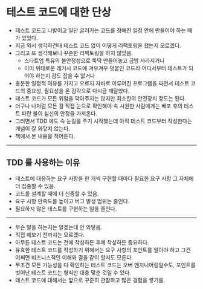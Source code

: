 # 테스트 코드에 대한 단상
- 테스트 코드고 나발이고 일단 굴러가는 코드를 정해진 일정 안에 
  만들어야 하는 때가 있었다.
- 지금 와서 생각하건대 테스트 코드 없이 어떻게 리팩토링을 했는지 모르겠다.
- 그리고 또 생각해보니 꾸준한 리팩토링을 하지 않았음.
  - 스타트업 특유의 불안정성으로 뚝딱 만들어놓고 금방 사라지거나
  - 이미 위태로운 레거시 코드에 겨우겨우 덧붙인 코드라 어디서부터 
    테스트가 되어야 하는지 감도 잡을 수 없거나
- 충분한 일정적 여유를 가지고 오로지 자바로 이루어진 프로그램을 짜면서
  테스트 코드의 중요성, 필요성을 온 감각으로 다시금 깨달았다.
- 테스트 코드가 모든 위험을 막아주지는 않지만 최소한의 안전장치 정도는 된다.
- 더구나 나처럼 모든 걸 직접 눈으로 확인해야 속 시원한 사람에게는
  배포 후의 테스트 파란 불이 심신의 안정을 가져온다.
- 그러면서 TDD 에도 슥 눈길을 주기 시작했는데 아직 테스트 코드부터 
  작성한다는 개념이 잘 와닿지 않는다.
- 책에서 본 내용을 적어둔다.

---

## TDD 를 사용하는 이유
- 테스트에 대응하는 요구 사항을 한 개씩 구현할 때마다 필요한 요구 사항
  그 자체에 더 집중할 수 있음.
- 코드를 설계할 때에 더 신중할 수 있음.
- 요구 사항 만족도를 높이고 버그 발생 범위는 줄인다.
- 필요하지 않은 테스트를 구현하는 일을 줄인다.

---

- 무슨 말을 하는지는 알겠는데 안 와닿음.
- 직접 해보기 전까지는 모르겠다.
- 아무튼 테스트 코드는 전에 작성하든 후에 작성하든 중요하다.
- 유효한 테스트 코드를 작성하기 위해서는 요구 사항의 포인트를 알아야 하고
  그건 어쩌면 비즈니스적인 이해와 결을 같이 할지도 모른다.
- 무조건 모든 가능성을 다 확인하는 테스트 코드는 오버 엔지니어링일수도,
  포인트를 벗어난 테스트 코드는 형식만 대충 맞춘 것일 수 있다.
- 테스트 코드에 대해서는 앞으로 꾸준히 관찰하고 많은 경험을 쌓기를.
